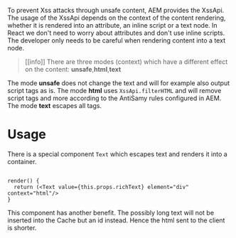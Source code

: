 To prevent Xss attacks through unsafe content, 
AEM provides the XssApi. The usage of the XssApi depends on 
the context of the content rendering, whether it is rendered into an attribute, 
an inline script or a text node. In React we don't need to worry 
about attributes and don't use inline scripts. The developer only needs to be careful when rendering content into a text node.

> [[info]] 
> There are three modes (context) which have a different effect on the content:
> __unsafe__,__html__,__text__
> 
> 

The mode __unsafe__ does not change the text and will for example also output script tags as is.
The mode __html__ uses `XssApi.filterHTML` and will remove script tags and more according to the AntiSamy rules configured in AEM.
The mode __text__ escapes all tags.

# Usage

There is a special component `Text` which escapes text and renders it into a container.

````tsx 

render() {
  return (<Text value={this.props.richText} element="div" context="html"/>
}

````

This component has another benefit. The possibly long text will not be inserted into the Cache but an id instead. Hence the html sent to the client is shorter.

